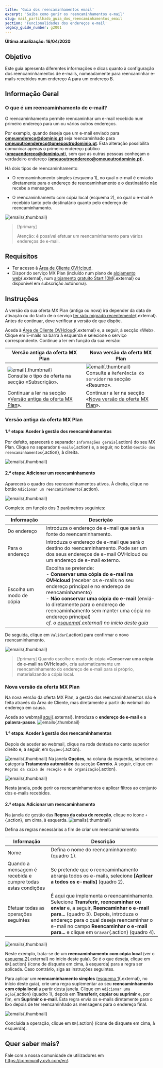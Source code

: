 ```yaml
---
title: 'Guia dos reencaminhamentos email'
excerpt: 'Saiba como gerir os reencaminhamentos e-mail'
slug: mail_partilhado_guia_dos_reencaminhamentos_email
section: 'Funcionalidades dos endereços e-mail'
legacy_guide_number: g2001
---
```


**Última atualização: 16/04/2020**

## Objetivo

Este guia apresenta diferentes informações e dicas quanto à configuração dos reencaminhamentos de e-mails, nomeadamente para reencaminhar e-mails recebidos num endereço A para um endereço B.

## Informação Geral

### O que é um reencaminhamento de e-mail?

O reencaminhamento permite reencaminhar um e-mail recebido num primeiro endereço para um ou vários outros endereços.

Por exemplo, quando deseja que um e-mail enviado para **omeuendereco@dominio.pt** seja reencaminhado para **omeuoutroendereco@omeuoutrodominio.pt**. Esta alteração possibilita comunicar apenas o primeiro endereço público (**omeuendereco@dominio.pt**), sem que as outras pessoas conheçam o verdadeiro endereço (**omeuoutroendereco@omeuoutrodominio.pt**).

Há dois tipos de reencaminhamento: 

- O reencaminhamento simples (esquema 1), no qual o e-mail é enviado diretamente para o endereço de reencaminhamento e o destinatário não recebe a mensagem. 

- O reencaminhamento com cópia local (esquema 2), no qual o e-mail é recebido tanto pelo destinatário quanto pelo endereço de reencaminhamento.

![emails](images/schema-redirect.png){.thumbnail}

> [!primary]
>
> Atenção: é possível efetuar um reencaminhamento para vários endereços de e-mail.

## Requisitos

- Ter acesso à [Área de Cliente OVHcloud](https://www.ovh.com/auth/?action=gotomanager).
- Dispor do serviço MX Plan (incluído num plano de [alojamento web](https://www.ovh.pt/alojamento-partilhado/){.external}, num [alojamento gratuito Start 10M](https://www.ovh.pt/dominios/oferta_alojamento_start10m.xml){.external} ou disponível em subscrição autónoma).

## Instruções

A versão da sua oferta MX Plan (antiga ou nova) irá depender da data de ativação ou do facto de o serviço [ter sido migrado recentemente](https://www.ovh.pt/mxplan-migration/){.external}. Antes de continuar, deve verificar a versão de que dispõe. 

Aceda à [Área de Cliente OVHcloud](https://www.ovh.com/auth/?action=gotomanager){.external} e, a seguir, à secção «Web». Clique em E-mails na barra à esquerda e selecione o serviço correspondente. Continue a ler em função da sua versão:

|Versão antiga da oferta MX Plan|Nova versão da oferta MX Plan|
|---|---|
|![email](images/mxplan-starter-legacy.png){.thumbnail}<br> Consulte o tipo de oferta na secção «Subscrição».|![email](images/mxplan-starter-new.png){.thumbnail}<br>Consulte a `Referência do servidor` na secção «Resumo».|
|Continuar a ler na secção «[Versão antiga da oferta MX Plan](../partilhado_generalidades_e-mail_partilhado_ovh/#versao-antiga-da-oferta-mx-plan_2)».|Continuar a ler na secção «[Nova versão da oferta MX Plan](../partilhado_generalidades_e-mail_partilhado_ovh/#nova-versao-da-oferta-mx-plan)».|

### Versão antiga da oferta MX Plan

#### 1.ª etapa: Aceder à gestão dos reencaminhamentos
Por defeito, aparecerá o separador `Informações gerais`{.action} do seu MX Plan. Clique no separador `E-mails`{.action} e, a seguir, no botão `Gestão dos reencaminhamentos`{.action}, à direita.

![emails](images/mxplan-legacy-1.png){.thumbnail}


#### 2.ª etapa: Adicionar um reencaminhamento

Aparecerá o quadro dos reencaminhamentos ativos. À direita, clique no botão `Adicionar um reencaminhamento`{.action}.

![emails](images/mxplan-legacy-2.png){.thumbnail}

Complete em função dos 3 parâmetros seguintes:

|Informação|Descrição| 
|---|---|  
|Do endereço |Introduza o endereço de e-mail que será a fonte do reencaminhamento.|  
|Para o endereço|Introduza o endereço de e-mail que será o destino do reencaminhamento. Pode ser um dos seus endereços de e-mail OVHcloud ou um endereço de e-mail externo.|
|Escolha um modo de cópia|Escolha se pretende: <br> - **Conservar uma cópia do e-mail na OVHcloud** (receber os e-mails no seu endereço principal e no endereço de reencaminhamento) <br> - **Não conservar uma cópia do e-mail** (enviá-lo diretamente para o endereço de reencaminhamento sem manter uma cópia no endereço principal) <br> *cf. o [esquema](./#informacao-geral){.external} no início deste guia*|

De seguida, clique em `Validar`{.action} para confirmar o novo reencaminhamento.

![emails](images/mxplan-legacy-3.png){.thumbnail}

> [!primary]
> Quando escolhe o modo de cópia «**Conservar uma cópia do e-mail na OVHcloud**», cria automaticamente um reencaminhamento do endereço de e-mail para si próprio,
> materializando a cópia local.
> 

### Nova versão da oferta MX Plan

Na nova versão da oferta MX Plan, a gestão dos reencaminhamentos não é feita através da Área de Cliente, mas diretamente a partir do webmail do endereço em causa.

Aceda ao webmail [aqui](https://www.ovh.com/pt/mail/){.external}. Introduza o **endereço de e-mail** e a **palavra-passe**.
![emails](images/webmail.png){.thumbnail}

#### 1.ª etapa: Aceder à gestão dos reencaminhamentos

Depois de aceder ao webmail, clique na roda dentada no canto superior direito e, a seguir, em `Opções`{.action}.

![emails](images/mxplan-new-1.png){.thumbnail}
Na janela **Opções**, na coluna da esquerda, selecione a categoria **Tratamento automático** da secção **Correio**. A seguir, clique em `Regras da caixa de receção e de organização`{.action}. 

![emails](images/mxplan-new-2.png){.thumbnail}

Nesta janela, pode gerir os reencaminhamentos e aplicar filtros ao conjunto dos e-mails recebidos.

#### 2.ª etapa: Adicionar um reencaminhamento

Na janela de gestão das **Regras da caixa de receção**, clique no ícone `+`{.action}, em cima, à esquerda.
![emails](images/mxplan-new-3.png){.thumbnail}

Defina as regras necessárias a fim de criar um reencaminhamento:

|Informação|Descrição| 
|---|---|  
|Nome |Defina o nome do reencaminhamento (quadro 1).|  
|Quando a mensagem é recebida e cumpre todas estas condições| Se pretende que o reencaminhamento abranja todos os e-mails, selecione **\[Aplicar a todos os e-mails]** (quadro 2).|
|Efetuar todas as operações seguintes|É aqui que implementa o reencaminhamento.  Selecione **Transferir, reencaminhar ou enviar** e, a seguir, **Reencaminhar o e-mail para...** (quadro 3). Depois, introduza o endereço para o qual deseja reencaminhar o e-mail no campo **Reencaminhar o e-mail para...** e clique em `Gravar`{.action} (quadro 4). |


![emails](images/mxplan-new-4.png){.thumbnail}

Neste exemplo, trata-se de um **reencaminhamento com cópia local** (ver o [esquema 2](./#informacao-geral){.external} no início deste guia). Se é o que deseja, clique em `OK`{.action} (ícone de disquete em cima, à esquerda) para a regra ser aplicada. Caso contrário, siga as instruções seguintes.



Para aplicar um **reencaminhamento simples** ([esquema 1](./#informacao-geral){.external}, no início deste guia), crie uma regra suplementar ao seu **reencaminhamento com cópia local** a partir desta janela. Clique em `Adicionar uma ação`{.action} (quadro 1), depois em **Transferir, copiar ou suprimir** e, por fim, em **Suprimir o e-mail**. Esta regra envia os e-mails diretamente para o lixo depois de ter reencaminhado as mensagens para o endereço final.

![emails](images/mxplan-new-5.png){.thumbnail}

Concluída a operação, clique em `OK`{.action} (ícone de disquete em cima, à esquerda).

## Quer saber mais?

Fale com a nossa comunidade de utilizadores em <https://community.ovh.com/en/>.